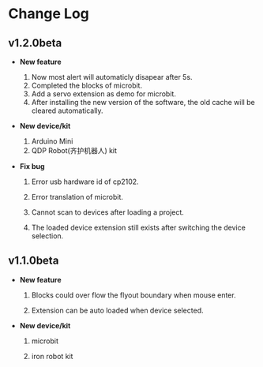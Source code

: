 # Change Log

## v1.2.0beta

- **New feature**

	1. Now most alert will automaticly disapear after 5s.
	2. Completed the blocks of microbit.
	3. Add a servo extension as demo for microbit.
	4. After installing the new version of the software, the old cache will be cleared automatically.
	
- **New  device/kit**

	1. Arduino Mini
	2. QDP Robot(齐护机器人) kit
	
- **Fix bug**

	1. Error usb hardware id of cp2102.

	2. Error translation of microbit.
	3. Cannot scan to devices after loading a project.
	4.  The loaded device extension still exists after switching the device selection.

## v1.1.0beta

- **New feature**

	1. Blocks could over flow the flyout boundary when mouse enter.

	2. Extension can be auto loaded when device selected.

- **New device/kit**

	1. microbit

	2. iron robot kit

